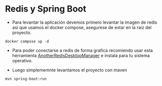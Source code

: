 
# Redis y Spring Boot

- Para levantar la aplicación devemos primero levantar la imagen de redis asi que usamos el docker compose, asegurese de estar en la raiz del proyecto.

```
docker compose up -d
```
- Para poder conectarse a redis de forma grafica recomiendo usar esta herramienta [AnotherRedisDesktopManager](https://github.com/qishibo/AnotherRedisDesktopManager/releases) e instala para tu sistema operativo.

- Luego simplememnte levantamos el proyecto con maven
```
mvn spring-boot:run
```
